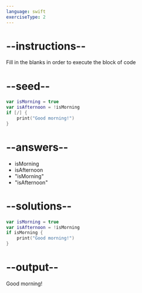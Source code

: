 ```yaml
---
language: swift
exerciseType: 2
---
```


# --instructions--

Fill in the blanks in order to execute the block of code

# --seed--

```swift
var isMorning = true
var isAfternoon = !isMorning
if [/] {
    print("Good morning!")
}
```

# --answers--

- isMorning
- isAfternoon
- "isMorning"
- "isAfternoon"

# --solutions--

```swift
var isMorning = true
var isAfternoon = !isMorning
if isMorning {
    print("Good morning!")
}
```

# --output--

Good morning!
